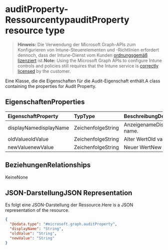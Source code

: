 # <a name="auditproperty-resource-type"></a><span data-ttu-id="41568-101">auditProperty-Ressourcentyp</span><span class="sxs-lookup"><span data-stu-id="41568-101">auditProperty resource type</span></span>

> <span data-ttu-id="41568-102">**Hinweis:** Die Verwendung der Microsoft Graph-APIs zum Konfigurieren von Intune-Steuerelementen und -Richtlinien erfordert dennoch, dass der Intune-Dienst vom Kunden [ordnungsgemäß lizenziert](https://go.microsoft.com/fwlink/?linkid=839381) ist.</span><span class="sxs-lookup"><span data-stu-id="41568-102">**Note:** Using the Microsoft Graph APIs to configure Intune controls and policies still requires that the Intune service is [correctly licensed](https://go.microsoft.com/fwlink/?linkid=839381) by the customer.</span></span>

<span data-ttu-id="41568-103">Eine Klasse, die die Eigenschaften für die Audit-Eigenschaft enthält.</span><span class="sxs-lookup"><span data-stu-id="41568-103">A class containing the properties for Audit Property.</span></span>
## <a name="properties"></a><span data-ttu-id="41568-104">Eigenschaften</span><span class="sxs-lookup"><span data-stu-id="41568-104">Properties</span></span>
|<span data-ttu-id="41568-105">Eigenschaft</span><span class="sxs-lookup"><span data-stu-id="41568-105">Property</span></span>|<span data-ttu-id="41568-106">Typ</span><span class="sxs-lookup"><span data-stu-id="41568-106">Type</span></span>|<span data-ttu-id="41568-107">Beschreibung</span><span class="sxs-lookup"><span data-stu-id="41568-107">Description</span></span>|
|:---|:---|:---|
|<span data-ttu-id="41568-108">displayName</span><span class="sxs-lookup"><span data-stu-id="41568-108">displayName</span></span>|<span data-ttu-id="41568-109">Zeichenfolge</span><span class="sxs-lookup"><span data-stu-id="41568-109">String</span></span>|<span data-ttu-id="41568-110">Anzeigename</span><span class="sxs-lookup"><span data-stu-id="41568-110">Display name.</span></span>|
|<span data-ttu-id="41568-111">oldValue</span><span class="sxs-lookup"><span data-stu-id="41568-111">oldValue</span></span>|<span data-ttu-id="41568-112">Zeichenfolge</span><span class="sxs-lookup"><span data-stu-id="41568-112">String</span></span>|<span data-ttu-id="41568-113">Alter Wert</span><span class="sxs-lookup"><span data-stu-id="41568-113">Old value.</span></span>|
|<span data-ttu-id="41568-114">newValue</span><span class="sxs-lookup"><span data-stu-id="41568-114">newValue</span></span>|<span data-ttu-id="41568-115">Zeichenfolge</span><span class="sxs-lookup"><span data-stu-id="41568-115">String</span></span>|<span data-ttu-id="41568-116">Neuer Wert</span><span class="sxs-lookup"><span data-stu-id="41568-116">New value.</span></span>|

## <a name="relationships"></a><span data-ttu-id="41568-117">Beziehungen</span><span class="sxs-lookup"><span data-stu-id="41568-117">Relationships</span></span>
<span data-ttu-id="41568-118">Keine</span><span class="sxs-lookup"><span data-stu-id="41568-118">None</span></span>
## <a name="json-representation"></a><span data-ttu-id="41568-119">JSON-Darstellung</span><span class="sxs-lookup"><span data-stu-id="41568-119">JSON Representation</span></span>
<span data-ttu-id="41568-120">Es folgt eine JSON-Darstellung der Ressource.</span><span class="sxs-lookup"><span data-stu-id="41568-120">Here is a JSON representation of the resource.</span></span>
<!-- {
  "blockType": "resource",
  "@odata.type": "microsoft.graph.auditProperty"
}
-->
``` json
{
  "@odata.type": "#microsoft.graph.auditProperty",
  "displayName": "String",
  "oldValue": "String",
  "newValue": "String"
}
```



